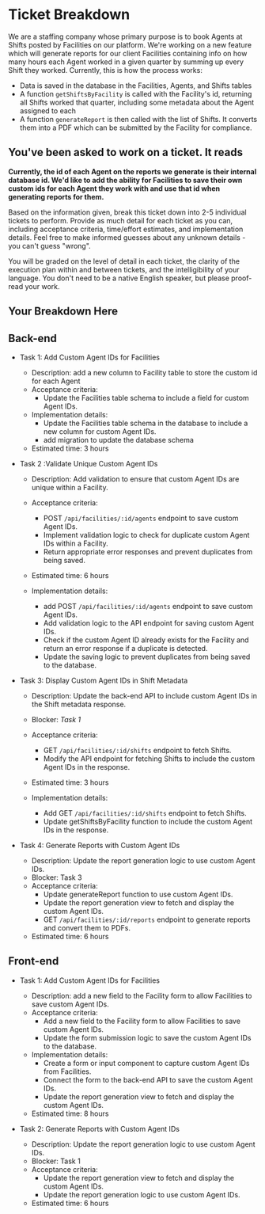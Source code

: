 # Ticket Breakdown

We are a staffing company whose primary purpose is to book Agents at Shifts posted by Facilities on our platform. We're working on a new feature which will generate reports for our client Facilities containing info on how many hours each Agent worked in a given quarter by summing up every Shift they worked. Currently, this is how the process works:

- Data is saved in the database in the Facilities, Agents, and Shifts tables
- A function `getShiftsByFacility` is called with the Facility's id, returning all Shifts worked that quarter, including some metadata about the Agent assigned to each
- A function `generateReport` is then called with the list of Shifts. It converts them into a PDF which can be submitted by the Facility for compliance.

## You've been asked to work on a ticket. It reads

**Currently, the id of each Agent on the reports we generate is their internal database id. We'd like to add the ability for Facilities to save their own custom ids for each Agent they work with and use that id when generating reports for them.**

Based on the information given, break this ticket down into 2-5 individual tickets to perform. Provide as much detail for each ticket as you can, including acceptance criteria, time/effort estimates, and implementation details. Feel free to make informed guesses about any unknown details - you can't guess "wrong".

You will be graded on the level of detail in each ticket, the clarity of the execution plan within and between tickets, and the intelligibility of your language. You don't need to be a native English speaker, but please proof-read your work.

## Your Breakdown Here

## Back-end

- Task 1: Add Custom Agent IDs for Facilities
  - Description: add a new column to Facility table to store the custom id for each Agent
  - Acceptance criteria:
    - Update the Facilities table schema to include a field for custom Agent IDs.
  - Implementation details:
    - Update the Facilities table schema in the database to include a new column for custom Agent IDs.
    - add migration to update the database schema
  - Estimated time: 3 hours

- Task 2 :Validate Unique Custom Agent IDs
  - Description: Add validation to ensure that custom Agent IDs are unique within a Facility.
  - Acceptance criteria:
    - POST `/api/facilities/:id/agents` endpoint to save custom Agent IDs.
    - Implement validation logic to check for duplicate custom Agent IDs within a Facility.
    - Return appropriate error responses and prevent duplicates from being saved.

  - Estimated time: 6 hours
  - Implementation details:
    - add POST `/api/facilities/:id/agents` endpoint to save custom Agent IDs.
    - Add validation logic to the API endpoint for saving custom Agent IDs.
    - Check if the custom Agent ID already exists for the Facility and return an error response if a duplicate is detected.
    - Update the saving logic to prevent duplicates from being saved to the database.

- Task 3: Display Custom Agent IDs in Shift Metadata
  - Description: Update the back-end API to include custom Agent IDs in the Shift metadata response.
  - Blocker: *Task 1*
  - Acceptance criteria:
    - GET `/api/facilities/:id/shifts` endpoint to fetch Shifts.
    - Modify the API endpoint for fetching Shifts to include the custom Agent IDs in the response.

  - Estimated time: 3 hours
  - Implementation details:
    - Add GET `/api/facilities/:id/shifts` endpoint to fetch Shifts.
    - Update getShiftsByFacility function to include the custom Agent IDs in the response.

- Task 4: Generate Reports with Custom Agent IDs
  - Description: Update the report generation logic to use custom Agent IDs.
  - Blocker: Task 3
  - Acceptance criteria:
    - Update generateReport function to use custom Agent IDs.
    - Update the report generation view to fetch and display the custom Agent IDs.
    - GET `/api/facilities/:id/reports` endpoint to generate reports and convert them to PDFs.
  - Estimated time: 6 hours

## Front-end

- Task 1: Add Custom Agent IDs for Facilities
  - Description: add a new field to the Facility form to allow Facilities to save custom Agent IDs.
  - Acceptance criteria:
    - Add a new field to the Facility form to allow Facilities to save custom Agent IDs.
    - Update the form submission logic to save the custom Agent IDs to the database.
  - Implementation details:
    - Create a form or input component to capture custom Agent IDs from Facilities.
    - Connect the form to the back-end API to save the custom Agent IDs.
    - Update the report generation view to fetch and display the custom Agent IDs.
  - Estimated time: 8 hours

- Task 2: Generate Reports with Custom Agent IDs
  - Description: Update the report generation logic to use custom Agent IDs.
  - Blocker: Task 1
  - Acceptance criteria:
    - Update the report generation view to fetch and display the custom Agent IDs.
    - Update the report generation logic to use custom Agent IDs.
  - Estimated time: 6 hours
